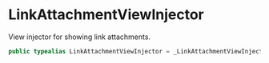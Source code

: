 # LinkAttachmentViewInjector

View injector for showing link attachments.

``` swift
public typealias LinkAttachmentViewInjector = _LinkAttachmentViewInjector<NoExtraData>
```
